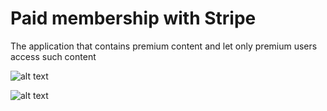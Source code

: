 # Paid membership with Stripe

The application that contains premium content and let only premium users access such content 

![alt text](https://pp.userapi.com/c845216/v845216211/1e06c3/6UOi9TOXLyg.jpg)

![alt text](https://pp.userapi.com/c855120/v855120952/1d9a3/qc3NfOIL71Y.jpg)
